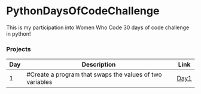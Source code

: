 
# PythonDaysOfCodeChallenge
This is my participation into Women Who Code 30 days of code challenge in python!



### Projects

| Day | Description | Link |
| --- | ----------- | ---- |
| 1   |  #Create a program that swaps the values of two variables| <a href="https://github.com/asmaaHamdym/PythonDaysOfCodeChallenge/blob/main/swap.py">Day1</a>

